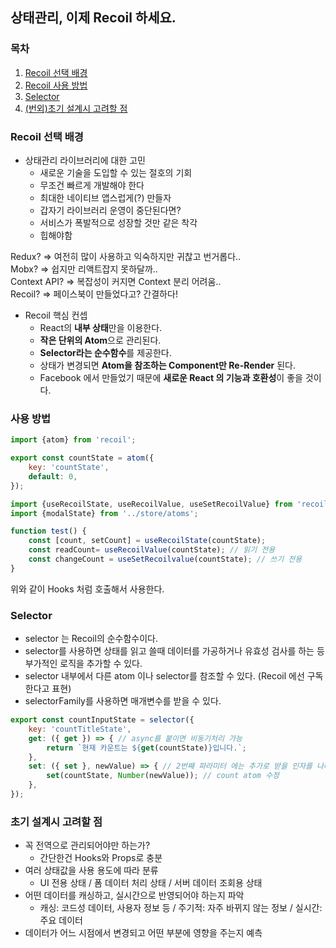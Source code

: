 ## 상태관리, 이제 Recoil 하세요.

### 목차
1. [Recoil 선택 배경](#Recoil-선택-배경)
2. [Recoil 사용 방법](#사용-방법)
3. [Selector](#Selector)
4. [(번외)초기 설계시 고려할 점](#초기-설계시-고려할-점)

### Recoil 선택 배경
- 상태관리 라이브러리에 대한 고민
	- 새로운 기술을 도입할 수 있는 절호의 기회
	- 무조건 빠르게 개발해야 한다
	- 최대한 네이티브 앱스럽게(?) 만들자
	- 갑자기 라이브러리 운영이 중단된다면?
	- 서비스가 폭발적으로 성장할 것만 같은 착각
	- 힙해야함

Redux? => 여전히 많이 사용하고 익숙하지만 귀찮고 번거롭다..  
Mobx? => 쉽지만 리액트잡지 못하달까..  
Context API? => 복잡성이 커지면 Context 분리 어려움..  
Recoil? => 페이스북이 만들었다고? 간결하다!
 
- Recoil 핵심 컨셉
	- React의 **내부 상태**만을 이용한다.
	- **작은 단위의 Atom**으로 관리된다.
	- **Selector라는 순수함수**를 제공한다.
	- 상태가 변경되면 **Atom을 참조하는 Component만 Re-Render** 된다.
	- Facebook 에서 만들었기 때문에 **새로운 React 의 기능과 호환성**이 좋을 것이다.

### 사용 방법
```javascript
import {atom} from 'recoil';

export const countState = atom({
	key: 'countState',
	default: 0,
});
```
```javascript
import {useRecoilState, useRecoilValue, useSetRecoilValue} from 'recoil';
import {modalState} from '../store/atoms';

function test() {
	const [count, setCount] = useRecoilState(countState);
	const readCount= useRecoilValue(countState); // 읽기 전용
	const changeCount = useSetRecoilvalue(countState); // 쓰기 전용
}
```
위와 같이 Hooks 처럼 호출해서 사용한다.

### Selector
- selector 는 Recoil의 순수함수이다.
- selector를 사용하면 상태를 읽고 쓸때 데이터를 가공하거나 유효성 검사를 하는 등 부가적인 로직을 추가할 수 있다.
- selector 내부에서 다른 atom 이나 selector를 참조할 수 있다. (Recoil 에선 구독한다고 표현)
- selectorFamily를 사용하면 매개변수를 받을 수 있다.

```javascript
export const countInputState = selector({
    key: 'countTitleState',
    get: ({ get }) => { // async를 붙이면 비동기처리 가능
        return `현재 카운트는 ${get(countState)}입니다.`;
    },
    set: ({ set }, newValue) => { // 2번째 파라미터 에는 추가로 받을 인자를 나타냅니다.
        set(countState, Number(newValue)); // count atom 수정
    },
});
```

### 초기 설계시 고려할 점
- 꼭 전역으로 관리되어야만 하는가?
	- 간단한건 Hooks와 Props로 충분
- 여러 상태값을 사용 용도에 따라 분류
	- UI 전용 상태 / 폼 데이터 처리 상태 / 서버 데이터 조회용 상태
- 어떤 데이터를 캐싱하고, 실시간으로 반영되어야 하는지 파악
	- 캐싱: 코드성 데이터, 사용자 정보 등 / 주기적: 자주 바뀌지 않는 정보 / 실시간: 주요 데이터
- 데이터가 어느 시점에서 변경되고 어떤 부분에 영향을 주는지 예측